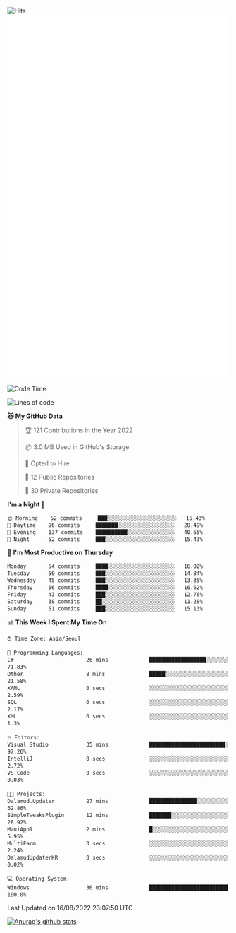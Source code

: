 ![Hits](https://hits.seeyoufarm.com/api/count/incr/badge.svg?url=https%3A%2F%2Fgithub.com%2Fkokose1234&count_bg=%2379C83D&title_bg=%23555555&icon=apple.svg&icon_color=%23E7E7E7&title=hits&edge_flat=false)
<br/>
![Metrics](https://github.com/kokose1234/kokose1234/blob/main/github-metrics.svg)

<!--START_SECTION:waka-->
![Code Time](http://img.shields.io/badge/Code%20Time-664%20hrs%2014%20mins-blue)

![Lines of code](https://img.shields.io/badge/From%20Hello%20World%20I%27ve%20Written-936%20Thousand%20lines%20of%20code-blue)

**🐱 My GitHub Data** 

> 🏆 121 Contributions in the Year 2022
 > 
> 📦 3.0 MB Used in GitHub's Storage 
 > 
> 💼 Opted to Hire
 > 
> 📜 12 Public Repositories 
 > 
> 🔑 30 Private Repositories  
 > 
**I'm a Night 🦉** 

```text
🌞 Morning    52 commits     ███░░░░░░░░░░░░░░░░░░░░░░   15.43% 
🌆 Daytime    96 commits     ███████░░░░░░░░░░░░░░░░░░   28.49% 
🌃 Evening    137 commits    ██████████░░░░░░░░░░░░░░░   40.65% 
🌙 Night      52 commits     ███░░░░░░░░░░░░░░░░░░░░░░   15.43%

```
📅 **I'm Most Productive on Thursday** 

```text
Monday       54 commits     ████░░░░░░░░░░░░░░░░░░░░░   16.02% 
Tuesday      50 commits     ███░░░░░░░░░░░░░░░░░░░░░░   14.84% 
Wednesday    45 commits     ███░░░░░░░░░░░░░░░░░░░░░░   13.35% 
Thursday     56 commits     ████░░░░░░░░░░░░░░░░░░░░░   16.62% 
Friday       43 commits     ███░░░░░░░░░░░░░░░░░░░░░░   12.76% 
Saturday     38 commits     ██░░░░░░░░░░░░░░░░░░░░░░░   11.28% 
Sunday       51 commits     ███░░░░░░░░░░░░░░░░░░░░░░   15.13%

```


📊 **This Week I Spent My Time On** 

```text
⌚︎ Time Zone: Asia/Seoul

💬 Programming Languages: 
C#                       26 mins             ██████████████████░░░░░░░   71.83% 
Other                    8 mins              █████░░░░░░░░░░░░░░░░░░░░   21.58% 
XAML                     0 secs              ░░░░░░░░░░░░░░░░░░░░░░░░░   2.59% 
SQL                      0 secs              ░░░░░░░░░░░░░░░░░░░░░░░░░   2.17% 
XML                      0 secs              ░░░░░░░░░░░░░░░░░░░░░░░░░   1.3%

🔥 Editors: 
Visual Studio            35 mins             ████████████████████████░   97.26% 
IntelliJ                 0 secs              ░░░░░░░░░░░░░░░░░░░░░░░░░   2.72% 
VS Code                  0 secs              ░░░░░░░░░░░░░░░░░░░░░░░░░   0.03%

🐱‍💻 Projects: 
Dalamud.Updater          27 mins             ███████████████░░░░░░░░░░   62.86% 
SimpleTweaksPlugin       12 mins             ███████░░░░░░░░░░░░░░░░░░   28.92% 
MauiApp1                 2 mins              █░░░░░░░░░░░░░░░░░░░░░░░░   5.95% 
MultiFarm                0 secs              ░░░░░░░░░░░░░░░░░░░░░░░░░   2.24% 
DalamudUpdaterKR         0 secs              ░░░░░░░░░░░░░░░░░░░░░░░░░   0.02%

💻 Operating System: 
Windows                  36 mins             █████████████████████████   100.0%

```


 Last Updated on 16/08/2022 23:07:50 UTC
<!--END_SECTION:waka-->

[![Anurag's github stats](https://github-readme-stats.vercel.app/api?username=kokose1234&theme=dracula)](https://github.com/anuraghazra/github-readme-stats)



	
